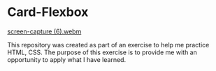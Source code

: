 # Card-Flexbox

[screen-capture (6).webm](https://user-images.githubusercontent.com/121032724/224552060-9570b975-0a4e-4ea5-8d03-c7a1521ee071.webm)

This repository was created as part of an exercise to help me practice HTML, CSS. The purpose of this exercise is to provide me with an opportunity to apply what I have learned.

